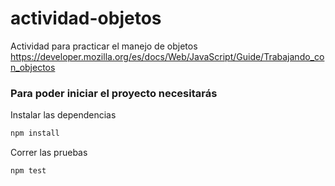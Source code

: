 # actividad-objetos

Actividad para practicar el manejo de objetos
https://developer.mozilla.org/es/docs/Web/JavaScript/Guide/Trabajando_con_objectos

### Para poder iniciar el proyecto necesitarás
Instalar las dependencias
```bash
npm install
```
Correr las pruebas
```bash
npm test
```
